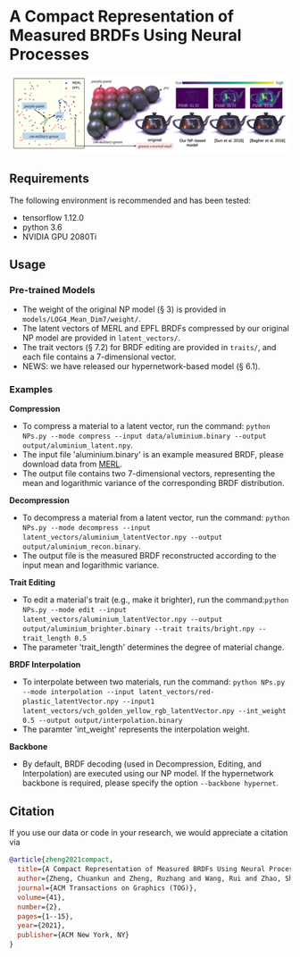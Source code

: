 # A Compact Representation of Measured BRDFs Using Neural Processes
![Image](teaser_nps.png)

## Requirements

The following environment is recommended and has been tested:
- tensorflow 1.12.0
- python 3.6
- NVIDIA GPU 2080Ti

## Usage
### Pre-trained Models
- The weight of the original NP model (&sect; 3) is provided in `models/LOG4_Mean_Dim7/weight/`.
- The latent vectors of MERL and EPFL BRDFs compressed by our original NP model are provided in `latent_vectors/`.
- The trait vectors (&sect; 7.2) for BRDF editing are provided in `traits/`, and each file contains a 7-dimensional vector.
- NEWS: we have released our hypernetwork-based model (&sect; 6.1).
<!-- - We also have plans to release our hypernetwork-based model (&sect; 6.1) soon. -->

### Examples
**Compression**
- To compress a material to a latent vector, run the command: `python NPs.py --mode compress --input data/aluminium.binary --output output/aluminium_latent.npy`.
- The input file 'aluminium.binary' is an example measured BRDF, please download data from [MERL](https://cdfg.csail.mit.edu/wojciech/brdfdatabase).
- The output file contains two 7-dimensional vectors, representing the mean and logarithmic variance of the corresponding BRDF distribution.

**Decompression**
- To decompress a material from a latent vector, run the command: `python NPs.py --mode decompress --input latent_vectors/aluminium_latentVector.npy --output output/aluminium_recon.binary`.
- The output file is the measured BRDF reconstructed according to the input mean and logarithmic variance.

**Trait Editing**
- To edit a material's trait (e.g., make it brighter), run the command:`python NPs.py --mode edit --input latent_vectors/aluminium_latentVector.npy --output output/aluminium_brighter.binary --trait traits/bright.npy --trait_length 0.5`
- The parameter 'trait_length' determines the degree of material change.

**BRDF Interpolation**
- To interpolate between two materials, run the command: `python NPs.py --mode interpolation --input latent_vectors/red-plastic_latentVector.npy --input1 latent_vectors/vch_golden_yellow_rgb_latentVector.npy --int_weight 0.5 --output output/interpolation.binary`
- The paramter 'int_weight' represents the interpolation weight.

**Backbone**
- By default, BRDF decoding (used in Decompression, Editing, and Interpolation) are executed using our NP model. If the hypernetwork backbone is required, please specify the option `--backbone hypernet`.

## Citation
If you use our data or code in your research, we would appreciate a citation via 

```bibtex
@article{zheng2021compact,
  title={A Compact Representation of Measured BRDFs Using Neural Processes},
  author={Zheng, Chuankun and Zheng, Ruzhang and Wang, Rui and Zhao, Shuang and Bao, Hujun},
  journal={ACM Transactions on Graphics (TOG)},
  volume={41},
  number={2},
  pages={1--15},
  year={2021},
  publisher={ACM New York, NY}
}
```
